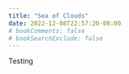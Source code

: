 ```yaml
---
title: "Sea of Clouds"
date: 2022-12-08T22:57:20-08:00
# bookComments: false
# bookSearchExclude: false
---
```


Testing

